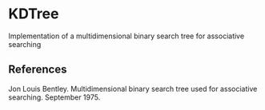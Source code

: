# KDTree

Implementation of a multidimensional binary search tree for associative searching

## References

Jon Louis Bentley. Multidimensional binary search tree used for associative searching. September 1975.